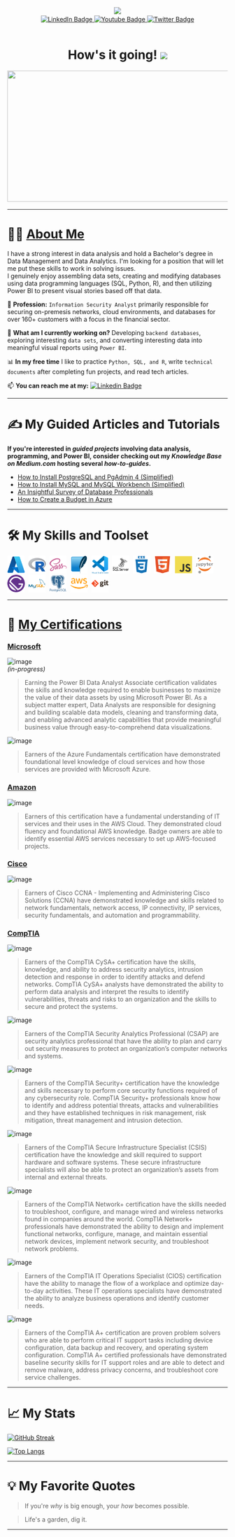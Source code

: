 <div id="header" align="center">
  <img src="https://media.giphy.com/media/M9gbBd9nbDrOTu1Mqx/giphy.gif" width="200"/>
  <div id="badges">
    <a href="https://www.linkedin.com/in/carlosonthecloud">
      <img src="https://img.shields.io/badge/LinkedIn-blue?style=for-the-badge&logo=linkedin&logoColor=white" alt="LinkedIn Badge"/>
    </a>
    <a href="your-youtube-URL">
      <img src="https://img.shields.io/badge/YouTube-red?style=for-the-badge&logo=youtube&logoColor=white" alt="Youtube Badge"/>
    </a>
    <a href="https://twitter.com/CarlosOnDevops">
      <img src="https://img.shields.io/badge/Twitter-blue?style=for-the-badge&logo=twitter&logoColor=white" alt="Twitter Badge"/>
    </a>
  </div>
     <img src="https://komarev.com/ghpvc/?username=CarlosOnDevOps&style=flat-square&color=blue" alt=""/>
  <h1>
  How's it going! 
  <img src="https://media.giphy.com/media/hvRJCLFzcasrR4ia7z/giphy.gif" width="30px"/>
</h1>
</div>  

<div align="center">
  <img src="https://media.giphy.com/media/dWesBcTLavkZuG35MI/giphy.gif" width="675" height="300"/>
</div>

---

# :man_technologist: [About Me](https://www.linkedin.com/in/carlosonthecloud/)
I have a strong interest in data analysis and hold a Bachelor's degree in Data Management and Data Analytics. I'm looking for a position that will let me put these skills to work in solving issues. <br />
I genuinely enjoy assembling data sets, creating and modifying databases using data programming languages (SQL, Python, R), and then utilizing Power BI to present visual stories based off that data.  <br />

:brain: **Profession:** `Information Security Analyst` primarily responsible for securing on-premesis networks, cloud environments, and databases for over 160+ customers with a focus in the financial sector.

:seedling: **What am I currently working on?** Developing `backend databases`, exploring interesting `data sets`, and converting interesting data into meaningful visual reports using `Power BI`.

:bar_chart: **In my free time** I like to practice `Python, SQL, and R`, write `technical documents` after completing fun projects, and read tech articles.

:mailbox: **You can reach me at my:** [![Linkedin Badge](https://img.shields.io/badge/LinkedIn-blue?style=for-the-badge&logo=linkedin&logoColor=white)](www.linkedin.com/in/josé-carlos-moreno-aa2a18192)

---

# :writing_hand: My Guided Articles and Tutorials
**If you're interested in _guided projects_ involving data analysis, programming, and Power BI, consider checking out my _Knowledge Base on Medium.com_ hosting several _how-to-guides_.**

<!-- BLOG-POST-LIST:START -->
- [How to Install PostgreSQL and PgAdmin 4 &lpar;Simplified&rpar;](https://medium.com/@cmor3/how-to-install-postgresql-and-pgadmin-4-simplified-270e0b32a05b?source=rss-515980d3c555------2)
- [How to Install MySQL and MySQL Workbench &lpar;Simplified&rpar;](https://medium.com/@cmor3/how-to-install-mysql-and-mysql-workbench-simplified-bbcf637f28f0?source=rss-515980d3c555------2)
- [An Insightful Survey of Database Professionals](https://medium.com/@cmor3/an-insightful-survey-of-database-professionals-c2721af9d65e?source=rss-515980d3c555------2)
- [How to Create a Budget in Azure](https://medium.com/@cmor3/how-to-create-a-budget-in-azure-95ec4fddffb1?source=rss-515980d3c555------2)
<!-- BLOG-POST-LIST:END -->

---

# :hammer_and_wrench: My Skills and Toolset 
<div>
  <img src="https://github.com/devicons/devicon/blob/master/icons/azure/azure-original.svg" title="Azure" alt="Azure" width="40" height="40"/>&nbsp;
  <img src="https://github.com/devicons/devicon/blob/master/icons/r/r-original.svg" title="R" alt="R" width="40" height="40"/>&nbsp;
  <img src="https://github.com/devicons/devicon/blob/master/icons/sass/sass-original.svg" title="SASS" alt="SASS" width="40" height="40"/>&nbsp;
  <img src="https://github.com/devicons/devicon/blob/master/icons/sqlite/sqlite-original.svg" title="SQLite" alt="SQLite" width="40" height="40"/>&nbsp;
  <img src="https://github.com/devicons/devicon/blob/master/icons/vscode/vscode-original-wordmark.svg" title="Visual Studio Code" alt="Visual Studio Code" width="40" height="40"/>&nbsp;
  <img src="https://github.com/devicons/devicon/blob/master/icons/microsoftsqlserver/microsoftsqlserver-plain-wordmark.svg" title="Microsoft SQL Server" alt="Microsoft SQL Server" width="40" height="40"/>&nbsp;
  <img src="https://github.com/devicons/devicon/blob/master/icons/css3/css3-plain-wordmark.svg"  title="CSS3" alt="CSS" width="40" height="40"/>&nbsp;
  <img src="https://github.com/devicons/devicon/blob/master/icons/html5/html5-original.svg" title="HTML5" alt="HTML" width="40" height="40"/>&nbsp;
  <img src="https://github.com/devicons/devicon/blob/master/icons/javascript/javascript-original.svg" title="JavaScript" alt="JavaScript" width="40" height="40"/>&nbsp;
  <img src="https://github.com/devicons/devicon/blob/master/icons/jupyter/jupyter-original-wordmark.svg" title="Jupyter" alt="Jupyter" width="40" height="40"/>&nbsp;
  <img src="https://github.com/devicons/devicon/blob/master/icons/gatsby/gatsby-original.svg" title="Gatsby"  alt="Gatsby" width="40" height="40"/>&nbsp;
  <img src="https://github.com/devicons/devicon/blob/master/icons/mysql/mysql-original-wordmark.svg" title="MySQL"  alt="MySQL" width="40" height="40"/>&nbsp;
  <img src="https://github.com/devicons/devicon/blob/master/icons/postgresql/postgresql-plain-wordmark.svg" title="PostgreSQL" alt="PostgreSQL" width="40" height="40"/>&nbsp;
  <img src="https://github.com/devicons/devicon/blob/master/icons/amazonwebservices/amazonwebservices-plain-wordmark.svg" title="AWS" alt="AWS" width="40" height="40"/>&nbsp;
  <img src="https://github.com/devicons/devicon/blob/master/icons/git/git-original-wordmark.svg" title="Git" **alt="Git" width="40" height="40"/>
</div>

---

# 🥇 [My Certifications](https://www.credly.com/users/jose-carlos-moreno.dc467b83)
### [Microsoft](https://www.credly.com/org/microsoft-certification)
![image](https://user-images.githubusercontent.com/111383078/206214420-966eddc8-e4f3-4135-a4c3-e54c052ba110.png)
<br /> *(in-progress)*
>Earning the Power BI Data Analyst Associate certification validates the skills and knowledge required to enable businesses to maximize the value of their data assets by using Microsoft Power BI. As a subject matter expert, Data Analysts are responsible for designing and building scalable data models, cleaning and transforming data, and enabling advanced analytic capabilities that provide meaningful business value through easy-to-comprehend data visualizations.

![image](https://user-images.githubusercontent.com/111383078/206022748-08fcdf05-d091-43c8-891d-bcf15766a98a.png)
> Earners of the Azure Fundamentals certification have demonstrated foundational level knowledge of cloud services and how those services are provided with Microsoft Azure.

### [Amazon](https://www.credly.com/org/amazon-web-services)
![image](https://user-images.githubusercontent.com/111383078/206023568-f4ce9847-b2e5-4866-8c98-327b878ac2de.png)
> Earners of this certification have a fundamental understanding of IT services and their uses in the AWS Cloud. They demonstrated cloud fluency and foundational AWS knowledge. Badge owners are able to identify essential AWS services necessary to set up AWS-focused projects.

### [Cisco](https://www.credly.com/org/cisco)
![image](https://user-images.githubusercontent.com/111383078/206027137-453a9b80-24e6-43ea-90a1-e907be96affd.png)
> Earners of Cisco CCNA - Implementing and Administering Cisco Solutions (CCNA) have demonstrated knowledge and skills related to network fundamentals, network access, IP connectivity, IP services, security fundamentals, and automation and programmability.

### [CompTIA](https://www.credly.com/org/comptia)
![image](https://user-images.githubusercontent.com/111383078/206026365-618604e2-eab3-477e-9270-b36b93c8f524.png)
> Earners of the CompTIA CySA+ certification have the skills, knowledge, and ability to address security analytics, intrusion detection and response in order to identify attacks and defend networks. CompTIA CySA+ analysts have demonstrated the ability to perform data analysis and interpret the results to identify vulnerabilities, threats and risks to an organization and the skills to secure and protect the systems.

![image](https://user-images.githubusercontent.com/111383078/206026439-2e12c60a-7827-4e83-9c09-6b54c62ba9ed.png)
> Earners of the CompTIA Security Analytics Professional (CSAP) are security analytics professional that have the ability to plan and carry out security measures to protect an organization’s computer networks and systems.

![image](https://user-images.githubusercontent.com/111383078/206024180-54d3a35b-b3f6-4cc6-8860-5aa2e11dfb45.png)
> Earners of the CompTIA Security+ certification have the knowledge and skills necessary to perform core security functions required of any cybersecurity role. CompTIA Security+ professionals know how to identify and address potential threats, attacks and vulnerabilities and they have established techniques in risk management, risk mitigation, threat management and intrusion detection.

![image](https://user-images.githubusercontent.com/111383078/206024339-7713f00c-a50a-4d66-bf8b-e9602ce0e713.png)
> Earners of the CompTIA Secure Infrastructure Specialist (CSIS) certification have the knowledge and skill required to support hardware and software systems. These secure infrastructure specialists will also be able to protect an organization’s assets from internal and external threats.

![image](https://user-images.githubusercontent.com/111383078/206024512-286e989c-5bc8-46a9-8a82-d3f6ea9cc568.png)
> Earners of the CompTIA Network+ certification have the skills needed to troubleshoot, configure, and manage wired and wireless networks found in companies around the world. CompTIA Network+ professionals have demonstrated the ability to design and implement functional networks, configure, manage, and maintain essential network devices, implement network security, and troubleshoot network problems.

![image](https://user-images.githubusercontent.com/111383078/206024646-0a08644e-7d90-4940-85aa-e8fed7ca35a7.png)
> Earners of the CompTIA IT Operations Specialist (CIOS) certification have the ability to manage the flow of a workplace and optimize day-to-day activities. These IT operations specialists have demonstrated the ability to analyze business operations and identify customer needs.

![image](https://user-images.githubusercontent.com/111383078/206024763-4b27fcfc-fecb-4c22-b495-1d94e7ac659d.png)
> Earners of the CompTIA A+ certification are proven problem solvers who are able to perform critical IT support tasks including device configuration, data backup and recovery, and operating system configuration. CompTIA A+ certified professionals have demonstrated baseline security skills for IT support roles and are able to detect and remove malware, address privacy concerns, and troubleshoot core service challenges.

---

# 📈 My Stats 
[![GitHub Streak](http://github-readme-streak-stats.herokuapp.com?user=CarlosOnDevOps&theme=radical&hide_border=true&date_format=M%20j%5B%2C%20Y%5D)](https://git.io/streak-stats)

[![Top Langs](https://github-readme-stats.vercel.app/api/top-langs/?username=CarlosOnDevOps)](https://github.com/anuraghazra/github-readme-stats)

---

# :bulb: My Favorite Quotes
> If you're *why* is big enough, your *how* becomes possible.

> Life's a garden, dig it.

---
